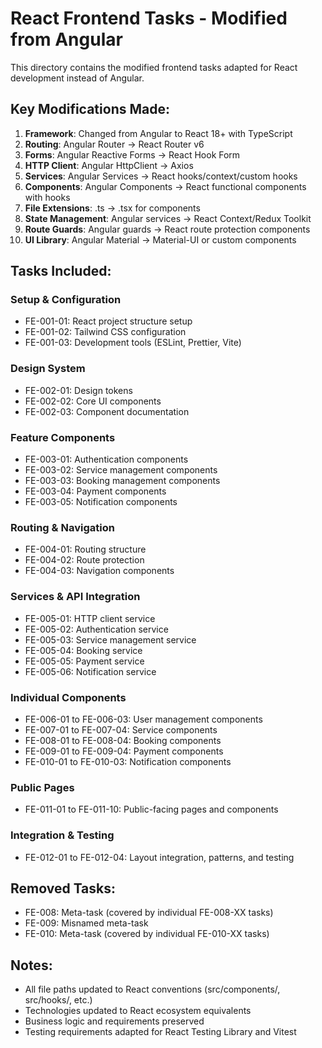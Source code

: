 # React Frontend Tasks - Modified from Angular

This directory contains the modified frontend tasks adapted for React development instead of Angular.

## Key Modifications Made:

1. **Framework**: Changed from Angular to React 18+ with TypeScript
2. **Routing**: Angular Router → React Router v6
3. **Forms**: Angular Reactive Forms → React Hook Form
4. **HTTP Client**: Angular HttpClient → Axios
5. **Services**: Angular Services → React hooks/context/custom hooks
6. **Components**: Angular Components → React functional components with hooks
7. **File Extensions**: .ts → .tsx for components
8. **State Management**: Angular services → React Context/Redux Toolkit
9. **Route Guards**: Angular guards → React route protection components
10. **UI Library**: Angular Material → Material-UI or custom components

## Tasks Included:

### Setup & Configuration
- FE-001-01: React project structure setup
- FE-001-02: Tailwind CSS configuration
- FE-001-03: Development tools (ESLint, Prettier, Vite)

### Design System
- FE-002-01: Design tokens
- FE-002-02: Core UI components
- FE-002-03: Component documentation

### Feature Components
- FE-003-01: Authentication components
- FE-003-02: Service management components
- FE-003-03: Booking management components
- FE-003-04: Payment components
- FE-003-05: Notification components

### Routing & Navigation
- FE-004-01: Routing structure
- FE-004-02: Route protection
- FE-004-03: Navigation components

### Services & API Integration
- FE-005-01: HTTP client service
- FE-005-02: Authentication service
- FE-005-03: Service management service
- FE-005-04: Booking service
- FE-005-05: Payment service
- FE-005-06: Notification service

### Individual Components
- FE-006-01 to FE-006-03: User management components
- FE-007-01 to FE-007-04: Service components
- FE-008-01 to FE-008-04: Booking components
- FE-009-01 to FE-009-04: Payment components
- FE-010-01 to FE-010-03: Notification components

### Public Pages
- FE-011-01 to FE-011-10: Public-facing pages and components

### Integration & Testing
- FE-012-01 to FE-012-04: Layout integration, patterns, and testing

## Removed Tasks:
- FE-008: Meta-task (covered by individual FE-008-XX tasks)
- FE-009: Misnamed meta-task
- FE-010: Meta-task (covered by individual FE-010-XX tasks)

## Notes:
- All file paths updated to React conventions (src/components/, src/hooks/, etc.)
- Technologies updated to React ecosystem equivalents
- Business logic and requirements preserved
- Testing requirements adapted for React Testing Library and Vitest